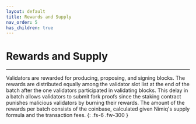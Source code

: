 ```yaml
---
layout: default
title: Rewards and Supply
nav_order: 5
has_children: true
---
```


# Rewards and Supply

---

Validators are rewarded for producing, proposing, and signing blocks. The rewards are distributed equally among the validator slot list at the end of the batch after the one validators participated in validating blocks. This delay in a batch allows validators to submit fork proofs since the staking contract punishes malicious validators by burning their rewards. The amount of the rewards per batch consists of the coinbase, calculated given Nimiq's supply formula and the transaction fees.
{: .fs-6 .fw-300 }